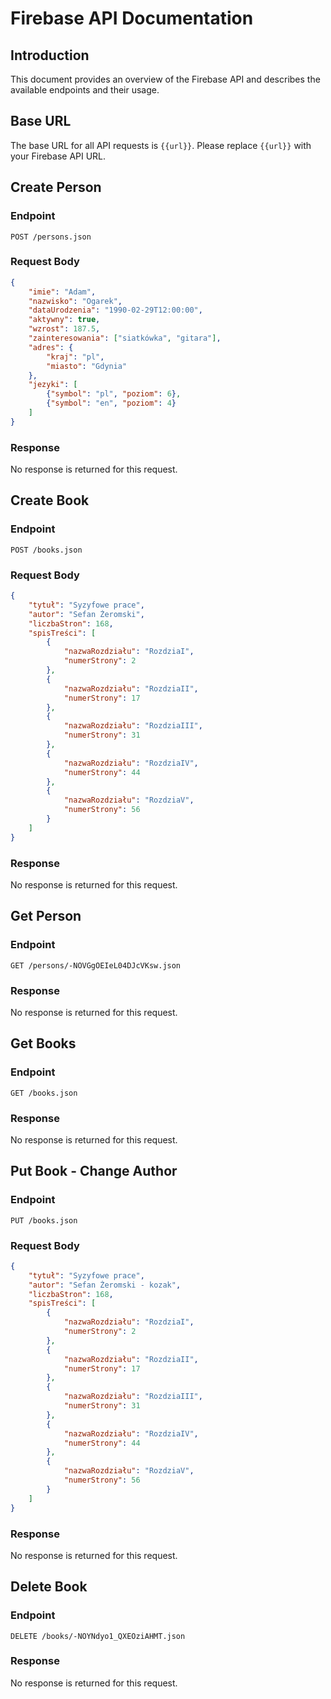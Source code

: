 # Firebase API Documentation

## Introduction
This document provides an overview of the Firebase API and describes the available endpoints and their usage.

## Base URL

The base URL for all API requests is `{{url}}`. Please replace `{{url}}` with your Firebase API URL.

## Create Person

### Endpoint
`POST /persons.json`

### Request Body
```json
{
    "imie": "Adam",
    "nazwisko": "Ogarek",
    "dataUrodzenia": "1990-02-29T12:00:00",
    "aktywny": true,
    "wzrost": 187.5,
    "zainteresowania": ["siatkówka", "gitara"],
    "adres": {
        "kraj": "pl",
        "miasto": "Gdynia"
    },
    "jezyki": [
        {"symbol": "pl", "poziom": 6},
        {"symbol": "en", "poziom": 4}
    ]
}
```

### Response
No response is returned for this request.

## Create Book

### Endpoint
`POST /books.json`

### Request Body
```json
{
    "tytuł": "Syzyfowe prace",
    "autor": "Sefan Żeromski",
    "liczbaStron": 168,
    "spisTreści": [
        {
            "nazwaRozdziału": "RozdziaI",
            "numerStrony": 2
        },
        {
            "nazwaRozdziału": "RozdziaII",
            "numerStrony": 17
        },
        {
            "nazwaRozdziału": "RozdziaIII",
            "numerStrony": 31
        },
        {
            "nazwaRozdziału": "RozdziaIV",
            "numerStrony": 44
        },
        {
            "nazwaRozdziału": "RozdziaV",
            "numerStrony": 56
        }
    ]
}
```

### Response
No response is returned for this request.

## Get Person

### Endpoint
`GET /persons/-NOVGgOEIeL04DJcVKsw.json`

### Response
No response is returned for this request.

## Get Books

### Endpoint
`GET /books.json`

### Response
No response is returned for this request.

## Put Book - Change Author

### Endpoint
`PUT /books.json`

### Request Body
```json
{
    "tytuł": "Syzyfowe prace",
    "autor": "Sefan Żeromski - kozak",
    "liczbaStron": 168,
    "spisTreści": [
        {
            "nazwaRozdziału": "RozdziaI",
            "numerStrony": 2
        },
        {
            "nazwaRozdziału": "RozdziaII",
            "numerStrony": 17
        },
        {
            "nazwaRozdziału": "RozdziaIII",
            "numerStrony": 31
        },
        {
            "nazwaRozdziału": "RozdziaIV",
            "numerStrony": 44
        },
        {
            "nazwaRozdziału": "RozdziaV",
            "numerStrony": 56
        }
    ]
}
```

### Response
No response is returned for this request.

## Delete Book

### Endpoint
`DELETE /books/-NOYNdyo1_QXEOziAHMT.json`

### Response
No response is returned for this request.

